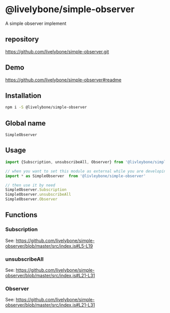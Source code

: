 # @livelybone/simple-observer
A simple observer implement

## repository
https://github.com/livelybone/simple-observer.git

## Demo
https://github.com/livelybone/simple-observer#readme

## Installation
```bash
npm i -S @livelybone/simple-observer
```

## Global name
`SimpleObserver`

## Usage
```js
import {Subscription, unsubscribeAll, Observer} from '@livleybone/simple-observer'
```

```js
// when you want to set this module as external while you are developing another module, you should import it like this
import * as SimpleObserver  from '@livleybone/simple-observer'

// then use it by need
SimpleObserver.Subscription
SimpleObserver.unsubscribeAll
SimpleObserver.Observer
```

## Functions 

### Subscription
See: https://github.com/livelybone/simple-observer/blob/master/src/index.js#L5-L19

### unsubscribeAll
See: https://github.com/livelybone/simple-observer/blob/master/src/index.js#L21-L31

### Observer
See: https://github.com/livelybone/simple-observer/blob/master/src/index.js#L21-L31
